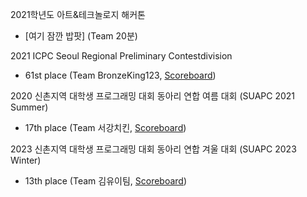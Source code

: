 2021학년도 아트&테크놀로지 해커톤

- [여기 잠깐 밥팟] (Team 20분)

2021 ICPC Seoul Regional Preliminary Contestdivision

- 61st place (Team BronzeKing123, [Scoreboard](http://static.icpckorea.net/2021/scoreboard_preliminary/))

2020 신촌지역 대학생 프로그래밍 대회 동아리 연합 여름 대회 (SUAPC 2021 Summer)

- 17th place (Team 서강치킨, [Scoreboard](https://www.acmicpc.net/contest/spotboard/678))

2023 신촌지역 대학생 프로그래밍 대회 동아리 연합 겨울 대회 (SUAPC 2023 Winter)

- 13th place (Team 김유이팀, [Scoreboard](https://www.acmicpc.net/contest/spotboard/950))
